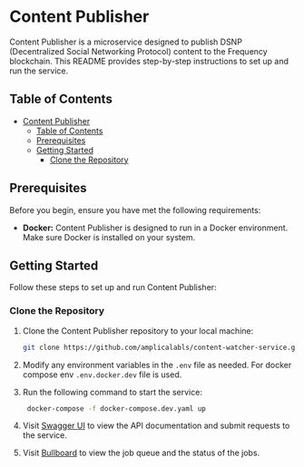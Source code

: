 # Content Publisher

Content Publisher is a microservice designed to publish DSNP (Decentralized Social Networking Protocol) content to the Frequency blockchain. This README provides step-by-step instructions to set up and run the service.

## Table of Contents

- [Content Publisher](#content-publisher)
  - [Table of Contents](#table-of-contents)
  - [Prerequisites](#prerequisites)
  - [Getting Started](#getting-started)
    - [Clone the Repository](#clone-the-repository)

## Prerequisites

Before you begin, ensure you have met the following requirements:

- **Docker:** Content Publisher is designed to run in a Docker environment. Make sure Docker is installed on your system.

## Getting Started

Follow these steps to set up and run Content Publisher:

### Clone the Repository

1. Clone the Content Publisher repository to your local machine:

   ```bash
   git clone https://github.com/amplicalabls/content-watcher-service.git
   ```

2. Modify any environment variables in the `.env` file as needed. For docker compose env `.env.docker.dev` file is used.

3. Run the following command to start the service:

   ```bash
    docker-compose -f docker-compose.dev.yaml up
    ```

4. Visit [Swagger UI](http://localhost:3000/api/docs/swagger) to view the API documentation and submit requests to the service.

5. Visit [Bullboard](http://localhost:3000/queues) to view the job queue and the status of the jobs.
